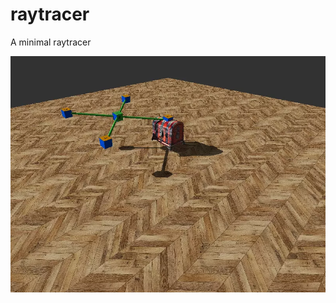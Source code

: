 # raytracer
A minimal raytracer

![animation](https://raw.githubusercontent.com/markusheimerl/raytracer/4ee7c04c67b42cb8211b24771bf415078c1187b0/20250127_141008_rendering.webp)